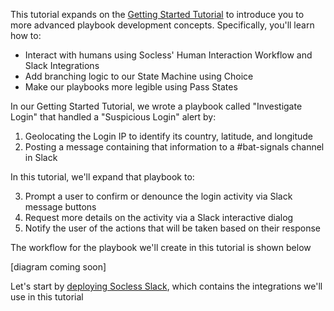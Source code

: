 This tutorial expands on the [Getting Started Tutorial](getting-started.md) to introduce you to more advanced playbook development concepts. Specifically, you'll learn how to:

* Interact with humans using Socless' Human Interaction Workflow and Slack Integrations
* Add branching logic to our State Machine using Choice
* Make our playbooks more legible using Pass States

In our Getting Started Tutorial, we wrote a playbook called "Investigate Login" that handled a "Suspicious Login" alert by:

1. Geolocating the Login IP to identify its country, latitude, and longitude
2. Posting a message containing that information to a #bat-signals channel in Slack

In this tutorial, we'll expand that playbook to:

3. Prompt a user to confirm or denounce the login activity via Slack message buttons
4. Request more details on the activity via a Slack interactive dialog
5. Notify the user of the actions that will be taken based on their response

The workflow for the playbook we'll create in this tutorial is shown below

[diagram coming soon]

Let's start by [deploying Socless Slack](deploy-socless-slack.md), which contains the integrations we'll use in this tutorial
